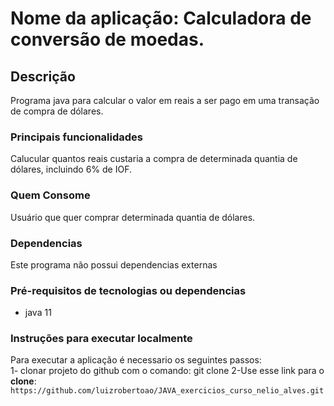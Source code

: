 # Nome da aplicação: Calculadora de conversão de moedas.

## Descrição
Programa java para calcular o valor em reais a ser pago em uma transação de compra de dólares.

### Principais funcionalidades
Calucular quantos reais custaria a compra de determinada quantia de dólares, incluindo 6% de IOF.
### Quem Consome
Usuário que quer comprar determinada quantia de dólares.

### Dependencias
Este programa não possui dependencias externas

### Pré-requisitos de tecnologias ou dependencias
- java 11

### Instruções para executar localmente
Para executar a aplicação é necessario os seguintes passos:\
1- clonar projeto do github com o comando: git clone
2-Use esse link para o **clone**:
`https://github.com/luizrobertoao/JAVA_exercicios_curso_nelio_alves.git`

